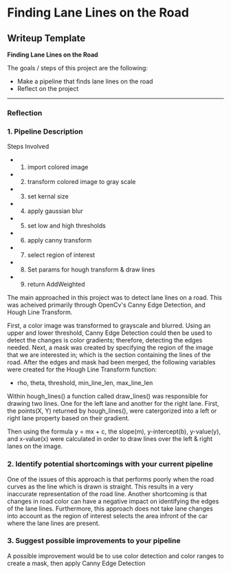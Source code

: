 # **Finding Lane Lines on the Road** 

## Writeup Template

**Finding Lane Lines on the Road**

The goals / steps of this project are the following:
* Make a pipeline that finds lane lines on the road
* Reflect on the project


[//]: # (Image References)

[image1]: ./examples/grayscale.jpg "Grayscale"

---

### Reflection

### 1. Pipeline Description

Steps Involved
* 1. import colored image
* 2. transform colored image to gray scale
* 3. set kernal size
* 4. apply gaussian blur
* 5. set low and high thresholds
* 6. apply canny transform
* 7. select region of interest
* 8. Set params for hough transform & draw lines
* 9. return AddWeighted


The main approached in this project was to detect lane lines on a road. This was acheived primarily through OpenCv's Canny Edge Detection, and Hough Line Transform. 

First, a color image was transformed to grayscale and blurred. Using an upper and lower threshold, Canny Edge Detection could then be used to detect the changes is color gradients; therefore, detecting the edges needed. Next, a mask was created by specifying the region of the image that we are interested in; which is the section containing the lines of the road. After the edges and mask had been merged, the following variables were created for the Hough Line Transform function:
* rho, theta, threshold, min_line_len, max_line_len

Within hough_lines() a function called draw_lines() was responsible for drawing two lines. One for the left lane and another for the right lane. First, the points(X, Y) returned by hough_lines(), were catergorized into a left or right lane property based on their gradient.

Then using the formula y = mx + c, the slope(m), y-intercept(b), y-value(y), and x-value(x) were calculated in order to draw lines over the left & right lanes on the image. 


### 2. Identify potential shortcomings with your current pipeline

One of the issues of this approach is that performs poorly when the road curves as the line which is drawn is straight. This results in a very inaccurate representation of the road line. Another shortcoming is that changes in road color can have a negative impact on identifying the edges of the lane lines. Furthermore, this approach does not take lane changes into account as the region of interest selects the area infront of the car where the lane lines are present.


### 3. Suggest possible improvements to your pipeline

A possible improvement would be to use color detection and color ranges to create a mask, then apply Canny Edge Detection
